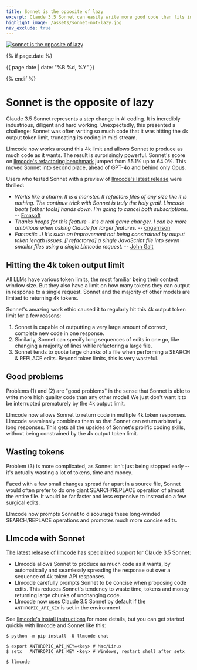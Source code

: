 ```yaml
---
title: Sonnet is the opposite of lazy
excerpt: Claude 3.5 Sonnet can easily write more good code than fits in one 4k token API response.
highlight_image: /assets/sonnet-not-lazy.jpg
nav_exclude: true
---
```


[![sonnet is the opposite of lazy](/assets/sonnet-not-lazy.jpg)](https://llmcode.khulnasoft.com/assets/sonnet-not-lazy.jpg)

{% if page.date %}
<p class="post-date">{{ page.date | date: "%B %d, %Y" }}</p>
{% endif %}

# Sonnet is the opposite of lazy

Claude 3.5 Sonnet represents a step change
in AI coding.
It is incredibly industrious, diligent and hard working.
Unexpectedly,
this presented a challenge:
Sonnet
was often writing so much code that
it was hitting the 4k output token limit,
truncating its coding in mid-stream.

Llmcode now works
around this 4k limit and allows Sonnet to produce
as much code as it wants.
The result is surprisingly powerful.
Sonnet's score on
[llmcode's refactoring benchmark](https://llmcode.khulnasoft.com/docs/leaderboards/#code-refactoring-leaderboard)
jumped from 55.1% up to 64.0%.
This moved Sonnet into second place, ahead of GPT-4o and
behind only Opus.

Users who tested Sonnet with a preview of 
[llmcode's latest release](https://llmcode.khulnasoft.com/HISTORY.html#llmcode-v0410)
were thrilled:

- *Works like a charm. It is a monster. It refactors files of any size like it is nothing. The continue trick with Sonnet is truly the holy grail. Llmcode beats [other tools] hands down. I'm going to cancel both subscriptions.* -- [Emasoft](https://github.com/KhulnaSoft/llmcode/issues/705#issuecomment-2200338971)
- *Thanks heaps for this feature - it's a real game changer. I can be more ambitious when asking Claude for larger features.* -- [cngarrison](https://github.com/KhulnaSoft/llmcode/issues/705#issuecomment-2196026656)
- *Fantastic...! It's such an improvement not being constrained by output token length issues. [I refactored] a single JavaScript file into seven smaller files using a single Llmcode request.* -- [John Galt](https://discord.com/channels/1131200896827654144/1253492379336441907/1256250487934554143)

## Hitting the 4k token output limit

All LLMs have various token limits, the most familiar being their
context window size.
But they also have a limit on how many tokens they can output
in response to a single request.
Sonnet and the majority of other
models are limited to returning 4k tokens.

Sonnet's amazing work ethic caused it to
regularly hit this 4k output token
limit for a few reasons:

1. Sonnet is capable of outputting a very large amount of correct,
complete new code in one response.
2. Similarly, Sonnet can specify long sequences of edits in one go, 
like changing a majority of lines while refactoring a large file.
3. Sonnet tends to quote large chunks of a
file when performing a SEARCH & REPLACE edits.
Beyond token limits, this is very wasteful.

## Good problems

Problems (1) and (2) are "good problems"
in the sense that Sonnet is
able to write more high quality code than any other model!
We just don't want it to be interrupted prematurely
by the 4k output limit.

Llmcode now allows Sonnet to return code in multiple 4k token
responses.
Llmcode seamlessly combines them so that Sonnet can return arbitrarily
long responses.
This gets all the upsides of Sonnet's prolific coding skills,
without being constrained by the 4k output token limit.


## Wasting tokens

Problem (3) is more complicated, as Sonnet isn't just
being stopped early -- it's actually wasting a lot
of tokens, time and money.

Faced with a few small changes spread far apart in 
a source file,
Sonnet would often prefer to do one giant SEARCH/REPLACE
operation of almost the entire file.
It would be far faster and less expensive to instead 
do a few surgical edits.

Llmcode now prompts Sonnet to discourage these long-winded
SEARCH/REPLACE operations
and promotes much more concise edits.


## Llmcode with Sonnet

[The latest release of llmcode](https://llmcode.khulnasoft.com/HISTORY.html#llmcode-v0410)
has specialized support for Claude 3.5 Sonnet:

- Llmcode allows Sonnet to produce as much code as it wants,
by automatically and seamlessly spreading the response
out over a sequence of 4k token API responses.
- Llmcode carefully prompts Sonnet to be concise when proposing
code edits.
This reduces Sonnet's tendency to waste time, tokens and money
returning large chunks of unchanging code.
- Llmcode now uses Claude 3.5 Sonnet by default if the `ANTHROPIC_API_KEY` is set in the environment.

See 
[llmcode's install instructions](https://llmcode.khulnasoft.com/docs/install.html)
for more details, but
you can get started quickly with llmcode and Sonnet like this:

```
$ python -m pip install -U llmcode-chat

$ export ANTHROPIC_API_KEY=<key> # Mac/Linux
$ setx   ANTHROPIC_API_KEY <key> # Windows, restart shell after setx

$ llmcode
```

